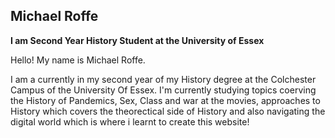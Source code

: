 ##  Michael Roffe
**I am Second Year History Student at the University of Essex**

Hello! My name is Michael Roffe. 

I am a currently in my second year of my History degree at the Colchester Campus of the University Of Essex. I'm currently studying topics coerving the History of Pandemics, Sex, Class and war at the movies, approaches to History which covers the theorectical side of History and also navigating the digital world which is where i learnt to create this website!

 


